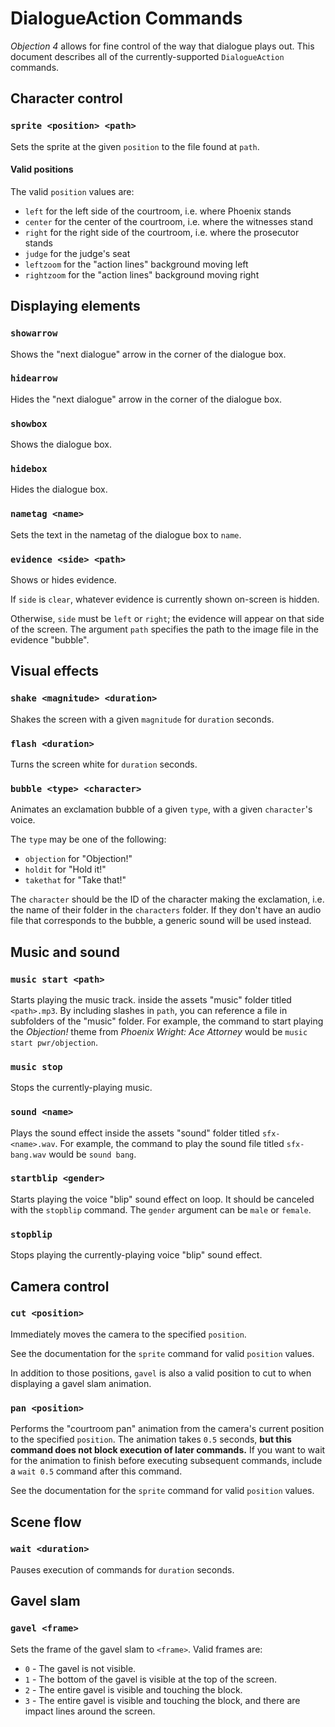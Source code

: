 # DialogueAction Commands
*Objection 4* allows for fine control of the way that dialogue plays out. This
document describes all of the currently-supported `DialogueAction` commands.

## Character control
### `sprite <position> <path>`
Sets the sprite at the given `position` to the file found at `path`.

#### Valid positions
The valid `position` values are:
- `left` for the left side of the courtroom, i.e. where Phoenix stands
- `center` for the center of the courtroom, i.e. where the witnesses stand
- `right` for the right side of the courtroom, i.e. where the prosecutor stands
- `judge` for the judge's seat
- `leftzoom` for the "action lines" background moving left
- `rightzoom` for the "action lines" background moving right

## Displaying elements
### `showarrow`
Shows the "next dialogue" arrow in the corner of the dialogue box.

### `hidearrow`
Hides the "next dialogue" arrow in the corner of the dialogue box.

### `showbox`
Shows the dialogue box.

### `hidebox`
Hides the dialogue box.

### `nametag <name>`
Sets the text in the nametag of the dialogue box to `name`.

### `evidence <side> <path>`
Shows or hides evidence.

If `side` is `clear`, whatever evidence is currently shown on-screen is hidden.

Otherwise, `side` must be `left` or `right`; the evidence will appear on that
side of the screen. The argument `path` specifies the path to the image file
in the evidence "bubble".

## Visual effects
### `shake <magnitude> <duration>`
Shakes the screen with a given `magnitude` for `duration` seconds.

### `flash <duration>`
Turns the screen white for `duration` seconds.

### `bubble <type> <character>`
Animates an exclamation bubble of a given `type`, with a given `character`'s
voice.

The `type` may be one of the following:
- `objection` for "Objection!"
- `holdit` for "Hold it!"
- `takethat` for "Take that!"

The `character` should be the ID of the character making the exclamation, i.e.
the name of their folder in the `characters` folder. If they don't have an audio
file that corresponds to the bubble, a generic sound will be used instead.


## Music and sound
### `music start <path>`
Starts playing the music track. inside the assets "music" folder
titled `<path>.mp3`. By including slashes in `path`, you can reference a file
in subfolders of the "music" folder. For example, the command to start playing
the *Objection!* theme from *Phoenix Wright: Ace Attorney* would be
`music start pwr/objection`.

### `music stop`
Stops the currently-playing music.

### `sound <name>`
Plays the sound effect inside the assets "sound" folder titled
`sfx-<name>.wav`. For example, the command to play the sound file titled
`sfx-bang.wav` would be `sound bang`.

### `startblip <gender>`
Starts playing the voice "blip" sound effect on loop. It should be canceled
with the `stopblip` command. The `gender` argument can be `male` or `female`.

### `stopblip`
Stops playing the currently-playing voice "blip" sound effect.

## Camera control
### `cut <position>`
Immediately moves the camera to the specified `position`.

See the documentation for the `sprite` command for valid `position` values.

In addition to those positions, `gavel` is also a valid position to cut to
when displaying a gavel slam animation.

### `pan <position>`
Performs the "courtroom pan" animation from the camera's current position
to the specified `position`. The animation takes `0.5` seconds,
**but this command does not block execution of later commands.** If you want to
wait for the animation to finish before executing subsequent commands, include
a `wait 0.5` command after this command.

See the documentation for the `sprite` command for valid `position` values.

## Scene flow
### `wait <duration>`
Pauses execution of commands for `duration` seconds.

## Gavel slam
### `gavel <frame>`
Sets the frame of the gavel slam to `<frame>`. Valid frames are:
- `0` - The gavel is not visible.
- `1` - The bottom of the gavel is visible at the top of the screen.
- `2` - The entire gavel is visible and touching the block.
- `3` - The entire gavel is visible and touching the block, and there are impact
lines around the screen.
